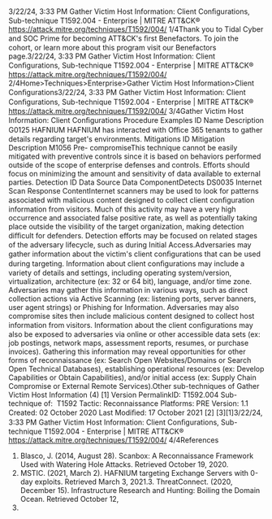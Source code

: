 3/22/24, 3:33 PM Gather Victim Host Information: Client Conﬁgurations, Sub-technique T1592.004 - Enterprise | MITRE ATT&CK®
https://attack.mitre.org/techniques/T1592/004/ 1/4Thank you to Tidal Cyber and SOC Prime for becoming ATT&CK's ﬁrst Benefactors. To join the cohort, or learn more about this program visit our
Benefactors page.3/22/24, 3:33 PM Gather Victim Host Information: Client Conﬁgurations, Sub-technique T1592.004 - Enterprise | MITRE ATT&CK®
https://attack.mitre.org/techniques/T1592/004/ 2/4Home>Techniques>Enterprise>Gather Victim Host Information>Client Conﬁgurations3/22/24, 3:33 PM Gather Victim Host Information: Client Conﬁgurations, Sub-technique T1592.004 - Enterprise | MITRE ATT&CK®
https://attack.mitre.org/techniques/T1592/004/ 3/4Gather Victim Host Information: Client Conﬁgurations
Procedure Examples
ID Name Description
G0125 HAFNIUM HAFNIUM has interacted with Oﬃce 365 tenants to gather details regarding target's environments.
Mitigations
ID Mitigation Description
M1056 Pre-
compromiseThis technique cannot be easily mitigated with preventive controls since it is based on behaviors performed
outside of the scope of enterprise defenses and controls. Efforts should focus on minimizing the amount
and sensitivity of data available to external parties.
Detection
ID Data Source Data ComponentDetects
DS0035 Internet Scan Response
ContentInternet scanners may be used to look for patterns associated with malicious content
designed to collect client conﬁguration information from visitors. Much of this activity
may have a very high occurrence and associated false positive rate, as well as potentially
taking place outside the visibility of the target organization, making detection diﬃcult for
defenders. Detection efforts may be focused on related stages of the adversary lifecycle,
such as during Initial Access.Adversaries may gather information about the victim's client conﬁgurations that can be used during targeting. Information about client
conﬁgurations may include a variety of details and settings, including operating system/version, virtualization, architecture (ex: 32 or 64 bit),
language, and/or time zone.
Adversaries may gather this information in various ways, such as direct collection actions via Active Scanning (ex: listening ports, server
banners, user agent strings) or Phishing for Information. Adversaries may also compromise sites then include malicious content designed to
collect host information from visitors. Information about the client conﬁgurations may also be exposed to adversaries via online or other
accessible data sets (ex: job postings, network maps, assessment reports, resumes, or purchase invoices). Gathering this information may
reveal opportunities for other forms of reconnaissance (ex: Search Open Websites/Domains or Search Open Technical Databases),
establishing operational resources (ex: Develop Capabilities or Obtain Capabilities), and/or initial access (ex: Supply Chain Compromise or
External Remote Services).Other sub-techniques of Gather Victim Host Information (4)
[1]
Version PermalinkID: T1592.004
Sub-technique of:  T1592
 
Tactic: Reconnaissance
 
Platforms: PRE
Version: 1.1
Created: 02 October 2020
Last Modiﬁed: 17 October 2021
[2]
[3][1]3/22/24, 3:33 PM Gather Victim Host Information: Client Conﬁgurations, Sub-technique T1592.004 - Enterprise | MITRE ATT&CK®
https://attack.mitre.org/techniques/T1592/004/ 4/4References
1. Blasco, J. (2014, August 28). Scanbox: A Reconnaissance
Framework Used with Watering Hole Attacks. Retrieved
October 19, 2020.
2. MSTIC. (2021, March 2). HAFNIUM targeting Exchange
Servers with 0-day exploits. Retrieved March 3, 2021.3. ThreatConnect. (2020, December 15). Infrastructure Research
and Hunting: Boiling the Domain Ocean. Retrieved October 12,
2021.